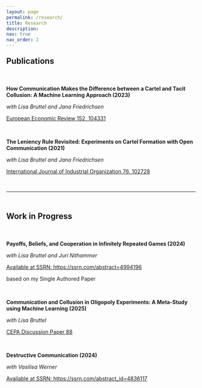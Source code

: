 ```yaml
---
layout: page
permalink: /research/
title: Research
description: 
nav: true
nav_order: 2
---
```


<!-- _pages/publications.md -->
<div class="publications">

<p style="font-size: 1.5em;"><strong>Publications</strong></p>

<br>

<p><strong>How Communication Makes the Difference between a Cartel and Tacit Collusion: A Machine Learning Approach (2023)</strong></p>
<p><em>with Lisa Bruttel and Jana Friedrichsen</em></p>

<p><a href="https://www.sciencedirect.com/science/article/pii/S0014292122002112">European Economic Review 152, 104331</a></p>

<!-- <p><em>This paper sheds new light on the role of communication for cartel formation. Using machine learning to evaluate free-form chat communication among firms in a laboratory experiment, we identify typical communication patterns for both explicit cartel formation and indirect attempts to collude tacitly. We document that firms are less likely to communicate explicitly about price fixing and more likely to use indirect messages when sanctioning institutions are present. This effect of sanctions on communication reinforces the direct cartel-deterring effect of sanctions as collusion is more difficult to reach and sustain without an explicit agreement. Indirect messages have no, or even a negative, effect on prices.</em></p> -->

<br>

<p><strong>The Leniency Rule Revisited: Experiments on Cartel Formation with Open Communication (2021)</strong></p>
<p><em>with Lisa Bruttel and Jana Friedrichsen</em></p>

<p><a href="https://www.sciencedirect.com/science/article/pii/S0014292122002112">International Journal of Industrial Organization 76, 102728</a></p>

<!-- <p><em>The experimental literature on antitrust enforcement provides robust evidence that communication plays an important role for the formation and stability of cartels. We extend these studies through a design that distinguishes between innocuous communication and communication about a cartel, sanctioning only the latter. To this aim, we introduce a participant in the role of the competition authority, who is properly incentivized to judge the communication content and price setting behavior of the firms. Using this novel design, we revisit the question whether a leniency rule successfully destabilizes cartels. In contrast to existing experimental studies, we find that a leniency rule does not affect cartelization. We discuss potential explanations for this contrasting result.</em></p> -->

<br>

<hr>

<br>

<p style="font-size: 1.5em;"><strong>Work in Progress</strong></p>

<br>

<p><strong>Payoffs, Beliefs, and Cooperation in Infinitely Repeated Games (2024)</strong></p>
<p><em>with Lisa Bruttel and Juri Nithammer</em></p>

<p><a href="https://papers.ssrn.com/sol3/papers.cfm?abstract_id=4994196">Available at SSRN: https://ssrn.com/abstract=4994196</a></p>

<p>based on my Single Authored Paper</p>
<!-- <p>Under Review at the <em>Journal of Political Economy</em></p> -->

<br>

<p><strong>Communication and Collusion in Oligopoly Experiments: A Meta-Study using Machine Learning (2025)</strong></p>
<p><em>with Lisa Bruttel</em></p>

<p><a href="https://publishup.uni-potsdam.de/opus4-ubp/frontdoor/deliver/index/docId/68013/file/cepa88.pdf">CEPA Discussion Paper 88 </a></p>

<br>


<p><strong>Destructive Communication (2024)</strong></p>
<p><em>with Vasilisa Werner</em></p>

<p><a href="https://papers.ssrn.com/sol3/papers.cfm?abstract_id=4836117">Available at SSRN: https://ssrn.com/abstract_id=4836117</a></p>


<br>


</div>
